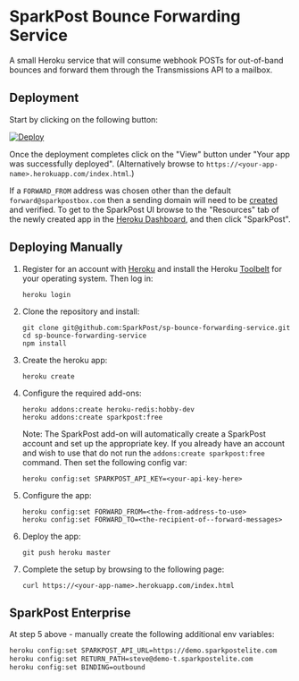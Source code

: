 SparkPost Bounce Forwarding Service
===================================

A small Heroku service that will consume webhook POSTs for out-of-band
bounces and forward them through the Transmissions API to a mailbox.

Deployment
----------

Start by clicking on the following button:

[![Deploy](https://www.herokucdn.com/deploy/button.svg)](https://heroku.com/deploy?template=https://github.com/SparkPost/sp-bounce-forwarding-service)

Once the deployment completes click on the "View" button under "Your app
was successfully deployed". (Alternatively browse to
`https://<your-app-name>.herokuapp.com/index.html`.)

If a `FORWARD_FROM` address was chosen other than the default
`forward@sparkpostbox.com` then a sending domain will need to be
[created](https://support.sparkpost.com/customer/portal/articles/1933318)
and verified. To get to the SparkPost UI browse to the "Resources" tab
of the newly created app in the [Heroku
Dashboard](https://dashboard.heroku.com/apps), and then click
"SparkPost".

Deploying Manually
------------------

1.  Register for an account with [Heroku](https://signup.heroku.com) and
    install the Heroku [Toolbelt](https://toolbelt.heroku.com) for your
    operating system. Then log in:

        heroku login

2.  Clone the repository and install:

        git clone git@github.com:SparkPost/sp-bounce-forwarding-service.git
        cd sp-bounce-forwarding-service
        npm install

3.  Create the heroku app:

        heroku create

4.  Configure the required add-ons:

        heroku addons:create heroku-redis:hobby-dev
        heroku addons:create sparkpost:free

    Note: The SparkPost add-on will automatically create a SparkPost
    account and set up the appropriate key. If you already have an
    account and wish to use that do not run the
    `addons:create sparkpost:free` command. Then set the following
    config var:

        heroku config:set SPARKPOST_API_KEY=<your-api-key-here>

5.  Configure the app:

        heroku config:set FORWARD_FROM=<the-from-address-to-use>
        heroku config:set FORWARD_TO=<the-recipient-of--forward-messages>

6.  Deploy the app:

        git push heroku master

7.  Complete the setup by browsing to the following page:

        curl https://<your-app-name>.herokuapp.com/index.html

## SparkPost Enterprise
At step 5 above - manually create the following additional env variables:

```bash
heroku config:set SPARKPOST_API_URL=https://demo.sparkpostelite.com         # Example only - put your domains here
heroku config:set RETURN_PATH=steve@demo-t.sparkpostelite.com
heroku config:set BINDING=outbound
```